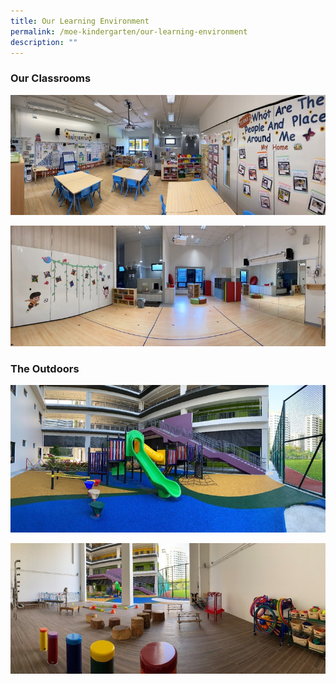 ```yaml
---
title: Our Learning Environment
permalink: /moe-kindergarten/our-learning-environment
description: ""
---
```

### Our Classrooms

![](/images/mk_cr.jpg)

![](/images/mk_cr-1.jpg)

### The Outdoors

![](/images/mk_pg.jpg)

![](/images/mk_pg-1.jpg)